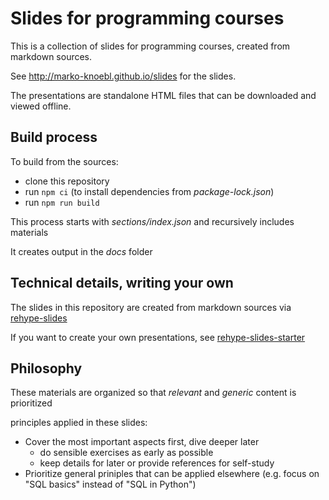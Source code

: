 # Slides for programming courses

This is a collection of slides for programming courses, created from markdown sources.

See <http://marko-knoebl.github.io/slides> for the slides.

The presentations are standalone HTML files that can be downloaded and viewed offline.

## Build process

To build from the sources:

- clone this repository
- run `npm ci` (to install dependencies from _package-lock.json_)
- run `npm run build`

This process starts with _sections/index.json_ and recursively includes materials

It creates output in the _docs_ folder

## Technical details, writing your own

The slides in this repository are created from markdown sources via [rehype-slides](https://github.com/marko-knoebl/rehype-slides)

If you want to create your own presentations, see [rehype-slides-starter](https://github.com/marko-knoebl/rehype-slides-starter)

## Philosophy

These materials are organized so that _relevant_ and _generic_ content is prioritized

principles applied in these slides:

- Cover the most important aspects first, dive deeper later
  - do sensible exercises as early as possible
  - keep details for later or provide references for self-study
- Prioritize general priniples that can be applied elsewhere (e.g. focus on "SQL basics" instead of "SQL in Python")
